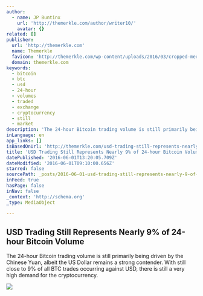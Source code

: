 ```yaml
---
author:
  - name: JP Buntinx
    url: 'http://themerkle.com/author/writer10/'
    avatar: {}
related: []
publisher:
  url: 'http://themerkle.com'
  name: Themerkle
  favicon: 'http://themerkle.com/wp-content/uploads/2016/03/cropped-merkle-white-1-192x192.png'
  domain: themerkle.com
keywords:
  - bitcoin
  - btc
  - usd
  - 24-hour
  - volumes
  - traded
  - exchange
  - cryptocurrency
  - still
  - market
description: 'The 24-hour Bitcoin trading volume is still primarily being driven by the Chinese Yuan, albeit the US Dollar remains a strong contender. With still close to 9% of all BTC trades occurring against USD, there is still a very high demand for the cryptocurrency.'
inLanguage: en
app_links: []
isBasedOnUrl: 'http://themerkle.com/usd-trading-still-represents-nearly-9-of-24-hour-bitcoin-volume/'
title: 'USD Trading Still Represents Nearly 9% of 24-hour Bitcoin Volume'
datePublished: '2016-06-01T13:20:05.709Z'
dateModified: '2016-06-01T09:10:00.656Z'
starred: false
sourcePath: _posts/2016-06-01-usd-trading-still-represents-nearly-9-of-24-hour-bitcoin-vo.md
inFeed: true
hasPage: false
inNav: false
_context: 'http://schema.org'
_type: MediaObject

---
```

<article style=""><h1>USD Trading Still Represents Nearly 9% of 24-hour Bitcoin Volume</h1><p>The 24-hour Bitcoin trading volume is still primarily being driven by the Chinese Yuan, albeit the US Dollar remains a strong contender. With still close to 9% of all BTC trades occurring against USD, there is still a very high demand for the cryptocurrency.</p><img src="http://themerkle.com/wp-content/uploads/2016/06/shutterstock_390564130.jpg" /></article>